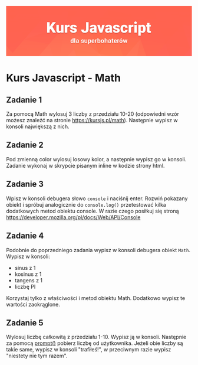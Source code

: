 ![](../../kursjs.png)

# Kurs Javascript - Math

## Zadanie 1
Za pomocą Math wylosuj 3 liczby z przedziału 10-20 (odpowiedni wzór możesz znaleźć na stronie https://kursjs.pl/math). Następnie wypisz w konsoli największą z nich.

## Zadanie 2
Pod zmienną color wylosuj losowy kolor, a następnie wypisz go w konsoli. Zadanie wykonaj w skrypcie pisanym inline w kodzie strony html.

## Zadanie 3
Wpisz w konsoli debugera słowo `console` i naciśnij enter.
Rozwiń pokazany obiekt i spróbuj analogicznie do `console.log()` przetestować kilka dodatkowych metod obiektu console. W razie czego posiłkuj się stroną https://developer.mozilla.org/pl/docs/Web/API/Console

## Zadanie 4
Podobnie do poprzedniego zadania wypisz w konsoli debugera obiekt `Math`. Wypisz w konsoli:

- sinus z 1
- kosinus z 1
- tangens z 1
- liczbę PI

Korzystaj tylko z właściwości i metod obiektu Math. Dodatkowo wypisz te wartości zaokrąglone.

## Zadanie 5
Wylosuj liczbę całkowitą z przedziału 1-10. Wypisz ją w konsoli. Następnie za pomocą [prompt()](https://developer.mozilla.org/pl/docs/Web/API/Window/prompt) pobierz liczbę od użytkownika. Jeżeli obie liczby są takie same, wypisz w konsoli "trafiłeś!", w przeciwnym razie wypisz "niestety nie tym razem".



